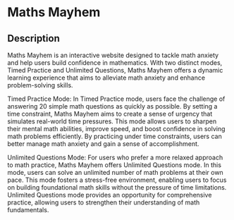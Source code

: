 # Maths Mayhem

## Description

Maths Mayhem is an interactive website designed to tackle math anxiety and help users build confidence in mathematics. With two distinct modes, Timed Practice and Unlimited Questions, Maths Mayhem offers a dynamic learning experience that aims to alleviate math anxiety and enhance problem-solving skills.

Timed Practice Mode:
In Timed Practice mode, users face the challenge of answering 20 simple math questions as quickly as possible. By setting a time constraint, Maths Mayhem aims to create a sense of urgency that simulates real-world time pressures. This mode allows users to sharpen their mental math abilities, improve speed, and boost confidence in solving math problems efficiently. By practicing under time constraints, users can better manage math anxiety and gain a sense of accomplishment.

Unlimited Questions Mode:
For users who prefer a more relaxed approach to math practice, Maths Mayhem offers Unlimited Questions mode. In this mode, users can solve an unlimited number of math problems at their own pace. This mode fosters a stress-free environment, enabling users to focus on building foundational math skills without the pressure of time limitations. Unlimited Questions mode provides an opportunity for comprehensive practice, allowing users to strengthen their understanding of math fundamentals.
